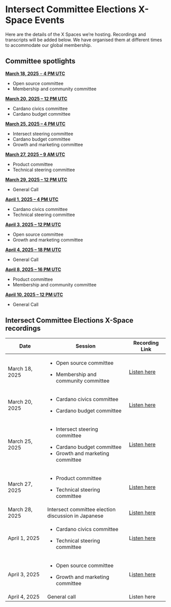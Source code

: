 # Intersect Committee Elections  X-Space Events

Here are the details of the X Spaces we’re hosting. Recordings and transcripts will be added below. We have organised them at different times to accommodate our global membership.

## Committee spotlights

[**March 18, 2025** – **4 PM UTC**](https://x.com/i/spaces/1yoKMonkByzJQ/peek)&#x20;

* Open source committee
* Membership and community committee

[**March 20, 2025 – 12 PM UTC**](https://x.com/i/spaces/1BRJjmOryDvGw/peek)&#x20;

* Cardano civics committee
* Cardano budget committee

[**March 25, 2025 – 4 PM UTC**](https://lu.ma/gm6ezm0r)

* Intersect steering committee
* Cardano budget committee
* Growth and marketing committee

[**March 27, 2025 – 9 AM UTC**](https://lu.ma/y9ex8zhn)

* Product committee
* Technical steering committee

[**March 29, 2025 – 12 PM UTC**](https://lu.ma/yc9umqfv)

* General Call

[**April 1, 2025 – 4 PM UTC**](https://lu.ma/y5m8icpr)

* Cardano civics committee
* Technical steering committee

[**April 3, 2025 – 12 PM UTC**](https://lu.ma/65sczoq2)

* Open source committee
* Growth and marketing committee

[**April 4, 2025 – 18 PM UTC**](https://lu.ma/y73h9hmp)

* General Call

[**April 8, 2025 – 16 PM UTC**](https://lu.ma/guegrn45)

* Product committee
* Membership and community committee

[**April 10, 2025 – 12 PM UTC**](https://lu.ma/xzbm4cgy)

* General Call





## Intersect Committee Elections X-Space recordings



<table data-full-width="true"><thead><tr><th width="196">Date</th><th width="414.5999755859375">Session</th><th width="147.5999755859375">Recording Link</th></tr></thead><tbody><tr><td>March 18, 2025</td><td><ul><li>Open source committee</li></ul><ul><li>Membership and community committee</li></ul></td><td><a href="https://x.com/i/spaces/1yoKMonkByzJQ">Listen here</a></td></tr><tr><td>March 20, 2025</td><td><ul><li>Cardano civics committee</li></ul><ul><li>Cardano budget committee</li></ul></td><td><a href="https://x.com/i/spaces/1BRJjmOryDvGw">Listen here</a></td></tr><tr><td>March 25, 2025</td><td><p></p><ul><li>Intersect steering committee</li></ul><ul><li>Cardano budget committee</li><li>Growth and marketing committee</li></ul></td><td><a href="https://x.com/i/spaces/1ypKdZyAwOgJW">Listen here</a></td></tr><tr><td>March 27, 2025</td><td><p></p><ul><li>Product committee</li></ul><ul><li>Technical steering committee</li></ul></td><td><a href="https://x.com/i/spaces/1OyKALROgVMxb">Listen here</a></td></tr><tr><td>March 28, 2025</td><td>Intersect committee election discussion in Japanese</td><td><a href="https://x.com/IntersectJapan/status/1905590603200778402">Listen here</a></td></tr><tr><td>April 1, 2025</td><td><p></p><ul><li>Cardano civics committee</li></ul><ul><li>Technical steering committee</li></ul></td><td>L<a href="https://x.com/i/spaces/1RDGlzboPEjxL">isten here</a></td></tr><tr><td>April 3, 2025</td><td><p></p><ul><li>Open source committee</li></ul><ul><li>Growth and marketing committee</li></ul></td><td>L<a href="https://x.com/i/spaces/1djxXVyqdYyGZ">isten here</a></td></tr><tr><td>April 4, 2025</td><td>General call</td><td>Listen here</td></tr></tbody></table>

